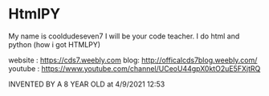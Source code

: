 # HtmlPY
My name is cooldudeseven7
I will be your code teacher.
I do html and python
(how i got HTMLPY)



website : https://cds7.weebly.com
blog: http://officalcds7blog.weebly.com/
youtube : https://www.youtube.com/channel/UCeoU44gpX0ktO2uE5FXjtRQ

INVENTED BY A 8 YEAR OLD at 4/9/2021 12:53
